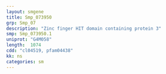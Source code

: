 ```yaml
---
layout: smgene
title: Smp_073950
grp: Smp_07
description: "Zinc finger HIT domain containing protein 3"
smp: Smp_073950.1
uniprot: "G4M058"
length:  1074
cdd: "cl04519, pfam04438"
kk: ns
categories: sm
---
```

